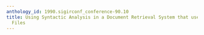 ```yaml
---
anthology_id: 1990.sigirconf_conference-90.10
title: Using Syntactic Analysis in a Document Retrieval System that uses Signature
  Files
---
```

